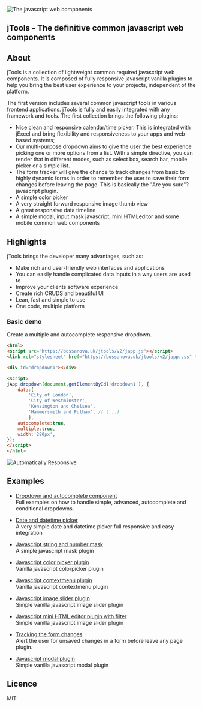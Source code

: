 ![The javascript web components](https://bossanova.uk/templates/jtools/img/logo.png)

## jTools - The definitive common javascript web components

About
---------
jTools is a collection of lightweight common required javascript web components. It is composed of fully responsive javascript vanilla plugins to help you bring the best user experience to your projects, independent of the platform.</p>

The first version includes several common javascript tools in various frontend applications. jTools is fully and easily integrated with any framework and tools. The first collection brings the following plugins:

* Nice clean and responsive calendar/time picker. This is integrated with jExcel and bring flexibility and responsiveness to your apps and web-based systems;
* Our multi-purpose dropdown aims to give the user the best experience picking one or more options from a list. With a simple directive, you can render that in different modes, such as select box, search bar, mobile picker or a simple list.
* The form tracker will give the chance to track changes from basic to highly dynamic forms in order to remember the user to save their form changes before leaving the page. This is basically the "Are you sure"? javascript plugin.
* A simple color picker
* A very straight forward responsive image thumb view
* A great responsive data timeline
* A simple modal, input mask javascript, mini HTMLeditor and some mobile common web components

Highlights
---------
jTools brings the developer many advantages, such as:

* Make rich and user-friendly web interfaces and applications
* You can easily handle complicated data inputs in a way users are used to
* Improve your clients software experience
* Create rich CRUDS and beautiful UI
* Lean, fast and simple to use
* One code, multiple platform


### Basic demo

Create a multiple and autocomplete responsive dropdown.


```html
<html>
<script src="https://bossanova.uk/jtools/v2/japp.js"></script>
<link rel="stylesheet" href="https://bossanova.uk/jtools/v2/japp.css" type="text/css" />

<div id="dropdown1"></div>

<script>
jApp.dropdown(document.getElementById('dropdown1'), {
    data:[
        'City of London',
        'City of Westminster',
        'Kensington and Chelsea',
        'Hammersmith and Fulham', // (...)
        ],
    autocomplete:true,
    multiple:true,
    width:'280px',
});
</script>
</html>
```

![Automatically Responsive](https://bossanova.uk/templates/jtools/img/dropdown-mobile.gif)


Examples
---------

* [Dropdown and autocomplete component](https://bossanova.uk/jtools/dropdown-and-autocomplete)\
Full examples on how to handle simple, advanced, autocomplete and conditional dropdowns.

* [Date and datetime picker](https://bossanova.uk/jtools/date-and-datetime-picker)\
A very simple date and datetime picker full responsive and easy integration

* [Javascript string and number mask](https://bossanova.uk/jtools/date-and-datetime-picker)\
A simple javascript mask plugin

* [Javascript color picker plugin](https://bossanova.uk/jtools/javascript-mask)\
Vanilla javascript colorpicker plugin

* [Javascript contextmenu plugin](https://bossanova.uk/jtools/contextmenu)\
Vanilla javascript contextmenu plugin

* [Javascript image slider plugin](https://bossanova.uk/jtools/image-slider)\
Simple vanilla javascript image slider plugin

* [Javascript mini HTML editor plugin with filter](https://bossanova.uk/jtools/text-editor)\
Simple vanilla javascript image slider plugin

* [Tracking the form changes](https://bossanova.uk/jtools/tracking-for-form-changes)\
Alert the user for unsaved changes in a form before leave any page plugin.

* [Javascript modal plugin](https://bossanova.uk/jtools/modal)\
Simple vanilla javascript modal plugin


Licence
---------
MIT
